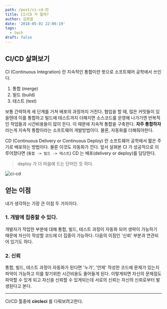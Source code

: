 ```yaml
---
path: /post/ci-cd-란
title: CI/CD 가 뭘까?
author: 김희철
date: '2018-05-01 22:06:19'
tags:
  - tech
draft: false
---
```


## CI/CD 살펴보기

CI (Continuous Integration) 란 지속적인 통합이란 뜻으로 소프트웨어 공학에서 쓰인다.

1. 통합 (merge)
2. 빌드 (build)
3. 테스트 (test)

보통 간략하게 세 단계를 거쳐 배포의 과정까지 거친다. 협업을 할 때, 많은 커밋들이 있을텐데 이를 통합하고 빌드에 테스트까지 더해지면 소스코드를 운영해 나가기엔 반복적인 작업들과 시간비용들이 많이 든다. 이 때문에 지속적 통합을 구축한다. **자주 통합하자** 라는게 지속적 통합이라는 소프트웨어 개발방법이다. 물론, 자동화를 더해줘야한다.

CD (Continuous Delivery or Continuous Deploy) 란 소프트웨어 공학에서 짧은 주기로 배포하는 방법이다. 물론 이것도 자동화가 낀다. 앞서 살펴본 CI 가 성공적으로 이루어졌다면 (`통합 -> 빌드 -> 테스트`) CD 는 배포(delivery or deploy)를 담당한다.

> deploy 가 더 마음에 드는 단어인 듯 하다.

![ci-cd](https://circleci.com/docs/assets/img/docs/arch.png)

## 얻는 이점

내가 생각하는 가장 큰 이점 두 가지이다.

### 1. 개발에 집중할 수 있다.

개발자가 작업한 부분에 대해 통합, 빌드, 테스트 과정이 자동화 되어 생략이 가능하기 때문에 자신이 작성할 코드에 더 집중이 가능하다. 다음의 이점인 '신뢰' 부분과 연관되어 있기도 하다.

### 2. 신뢰

통합, 빌드, 테스트 과정이 자동화가 된다면 '누가', '언제' 작성한 코드에 문제가 있는지 파악이 가능하고 이를 찾기위한 시간비용도 줄어들게 된다. 이렇게되면 자신의 문제점도 파악할 수 있게 되고 자신을 신뢰할 수 있게되는데 서로의 신뢰는 자신의 신뢰로부터 발생된다고 본다.

---

CI/CD 툴중에 **circleci** 를 다뤄보려고한다.
